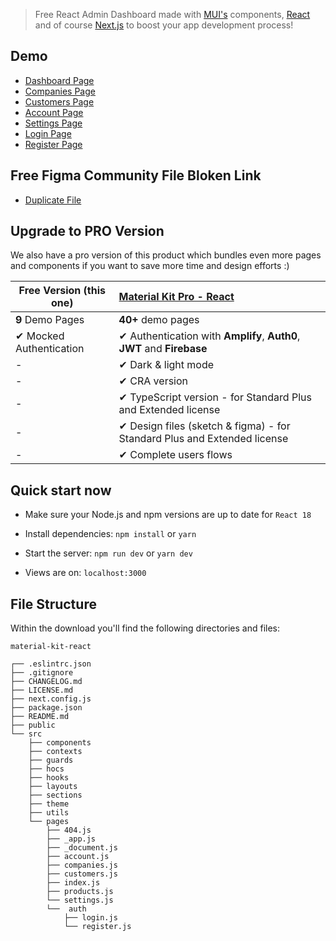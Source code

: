 

> Free React Admin Dashboard made with [MUI's](https://mui.com/?ref=00-io)
> components, [React](https://reactjs.org/?ref=00-io) and of
> course [Next.js](https://github.com/vercel/next.js/?ref=00-io) to boost your app development
> process!

## Demo

- [Dashboard Page](https://material-kit-react.00.io)
- [Companies Page](https://material-kit-react.00.io/companies)
- [Customers Page](https://material-kit-react.00.io/customers)
- [Account Page](https://material-kit-react.00.io/account)
- [Settings Page](https://material-kit-react.00.io/settings)
- [Login Page](https://material-kit-react.00.io/auth/login)
- [Register Page](https://material-kit-react.00.io/auth/register)

## Free Figma Community File Bloken Link

- [Duplicate File](https://www.figma.com/community/file/1039837897183395483/Devias-Dashboard-Design-Library-Kit)

## Upgrade to PRO Version

We also have a pro version of this product which bundles even more pages and components if you want
to save more time and design efforts :)

| Free Version (this one) | [Material Kit Pro - React](https://marksikaundi.com)  |
|-------------------------|:-------------------------------------------------------------------------|
| **9** Demo Pages        | **40+** demo pages                                                       
| ✔ Mocked Authentication | ✔ Authentication with **Amplify**, **Auth0**, **JWT** and **Firebase**   
| -                       | ✔ Dark & light mode                                                      
| -                       | ✔ CRA version                                                            
| -                       | ✔ TypeScript version - for Standard Plus and Extended license            
| -                       | ✔ Design files (sketch & figma) - for Standard Plus and Extended license 
| -                       | ✔ Complete users flows                                                   

## Quick start now


- Make sure your Node.js and npm versions are up to date for `React 18`

- Install dependencies: `npm install` or `yarn`

- Start the server: `npm run dev` or `yarn dev`

- Views are on: `localhost:3000`

## File Structure

Within the download you'll find the following directories and files:

```
material-kit-react

┌── .eslintrc.json
├── .gitignore
├── CHANGELOG.md
├── LICENSE.md
├── next.config.js
├── package.json
├── README.md
├── public
└── src
	├── components
	├── contexts
	├── guards
	├── hocs
	├── hooks
	├── layouts
	├── sections
	├── theme
	├── utils
	└── pages
		├── 404.js
		├── _app.js
		├── _document.js
		├── account.js
		├── companies.js
		├── customers.js
		├── index.js
		├── products.js
		└── settings.js
		└──  auth
			├── login.js
			└── register.js
```

